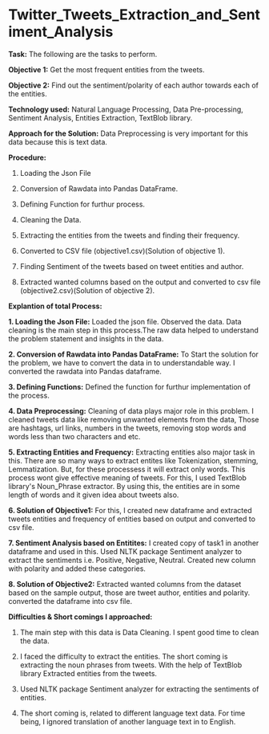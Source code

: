 # Twitter_Tweets_Extraction_and_Sentiment_Analysis

**Task:** The following are the tasks to perform.

**Objective 1:** Get the most frequent entities from the tweets.

**Objective 2:** Find out the sentiment/polarity of each author towards each of the entities.

**Technology used:** Natural Language Processing, Data Pre-processing, Sentiment Analysis, Entities Extraction, TextBlob library.

**Approach for the Solution:** Data Preprocessing is very important for this data because this is text data.

**Procedure:** 
1. Loading the Json File

2. Conversion of Rawdata into Pandas DataFrame.

3. Defining Function for furthur process.

4. Cleaning the Data.

5. Extracting the entities from the tweets and finding their frequency.

6. Converted to CSV file (objective1.csv)(Solution of objective 1).

7. Finding Sentiment of the tweets based on tweet entities and author.

8. Extracted wanted columns based on the output and converted to csv file (objective2.csv)(Solution of objective 2).

**Explantion of total Process:**

**1. Loading the Json File:** Loaded the json file. Observed the data. Data cleaning is the main step in this process.The raw data helped to understand the problem statement and insights in the data.

**2. Conversion of Rawdata into Pandas DataFrame:** To Start the solution for the problem, we have to convert the data in to understandable way. I converted the rawdata into Pandas dataframe.

**3. Defining Functions:** Defined the function for furthur implementation of the process.

**4. Data Preprocessing:** Cleaning of data plays major role in this problem. I cleaned tweets data like removing unwanted elements from the data, Those are hashtags, url links, numbers in the tweets, removing stop words and words less than two characters and etc.

**5. Extracting Entities and Frequency:** Extracting entities also major task in this. There are so many ways to extract entites like Tokenization, stemming, Lemmatization. But, for these processess it will extract only words. This process wont give effective meaning of tweets. For this, I used TextBlob library's Noun_Phrase extractor. By using this, the entities are in some length of words and it given idea about tweets also.

**6. Solution of Objective1:** For this, I created new dataframe and extracted tweets entities and frequency of entities based on output and converted to csv file.

**7. Sentiment Analysis based on Entitites:** I created copy of task1 in another dataframe and used in this. Used NLTK package Sentiment analyzer to extract the sentiments i.e. Positive, Negative, Neutral. Created new column with polarity and added these categories.

**8. Solution of Objective2:** Extracted wanted columns from the dataset based on the sample output, those are tweet author, entities and polarity. converted the dataframe into csv file.

**Difficulties & Short comings I approached:**

1. The main step with this data is Data Cleaning. I spent good time to clean the data.

2. I faced the difficulty to extract the entities. The short coming is extracting the noun phrases from tweets. With the help of TextBlob library Extracted entities from the tweets.

3. Used NLTK package Sentiment analyzer for extracting the sentiments of entities.

4. The short coming is, related to different language text data. For time being, I ignored translation of another language text in to English.
